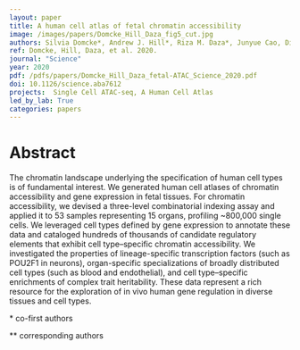 ```yaml
---
layout: paper
title: A human cell atlas of fetal chromatin accessibility
image: /images/papers/Domcke_Hill_Daza_fig5_cut.jpg
authors: Silvia Domcke*, Andrew J. Hill*, Riza M. Daza*, Junyue Cao, Diana R. O'Day, Hannah A. Pliner, Kimberly A. Aldinger, Dmitry Pokholok, Fan Zhang, Jennifer H. Milbank, Michael A. Zager, Ian A. Glass, Frank J. Steemers, Dan Doherty, Cole Trapnell**, Darren A. Cusanovich**, Jay Shendure**
ref: Domcke, Hill, Daza, et al. 2020.
journal: "Science"
year: 2020
pdf: /pdfs/papers/Domcke_Hill_Daza_fetal-ATAC_Science_2020.pdf
doi: 10.1126/science.aba7612
projects:  Single Cell ATAC-seq, A Human Cell Atlas
led_by_lab: True
categories: papers
---
```


# Abstract

The chromatin landscape underlying the specification of human cell types is of fundamental interest. We generated human cell atlases of chromatin accessibility and gene expression in fetal tissues. For chromatin accessibility, we devised a three-level combinatorial indexing assay and applied it to 53 samples representing 15 organs, profiling ~800,000 single cells. We leveraged cell types defined by gene expression to annotate these data and cataloged hundreds of thousands of candidate regulatory elements that exhibit cell type–specific chromatin accessibility. We investigated the properties of lineage-specific transcription factors (such as POU2F1 in neurons), organ-specific specializations of broadly distributed cell types (such as blood and endothelial), and cell type–specific enrichments of complex trait heritability. These data represent a rich resource for the exploration of in vivo human gene regulation in diverse tissues and cell types.

\* co-first authors

\*\* corresponding authors
